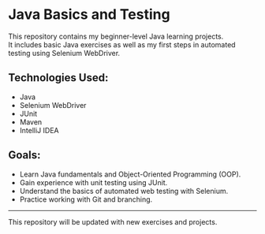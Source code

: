 # Java Basics and Testing 

This repository contains my beginner-level Java learning projects.  
It includes basic Java exercises as well as my first steps in automated testing using Selenium WebDriver.

## Technologies Used:
- Java
- Selenium WebDriver
- JUnit
- Maven
- IntelliJ IDEA

## Goals:
- Learn Java fundamentals and Object-Oriented Programming (OOP).
- Gain experience with unit testing using JUnit.
- Understand the basics of automated web testing with Selenium.
- Practice working with Git and branching.

---

 This repository will be updated with new exercises and projects.
